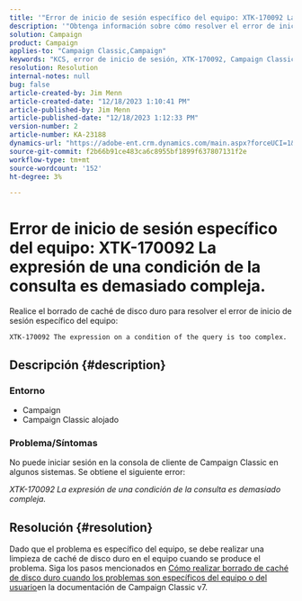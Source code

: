 ```yaml
---
title: '"Error de inicio de sesión específico del equipo: XTK-170092 La expresión de una condición de la consulta es demasiado compleja".'
description: '"Obtenga información sobre cómo resolver el error de inicio de sesión en la consola de cliente del Campaign Classic específico del equipo".'
solution: Campaign
product: Campaign
applies-to: "Campaign Classic,Campaign"
keywords: "KCS, error de inicio de sesión, XTK-170092, Campaign Classic, caché de disco duro borrar"
resolution: Resolution
internal-notes: null
bug: false
article-created-by: Jim Menn
article-created-date: "12/18/2023 1:10:41 PM"
article-published-by: Jim Menn
article-published-date: "12/18/2023 1:12:33 PM"
version-number: 2
article-number: KA-23188
dynamics-url: "https://adobe-ent.crm.dynamics.com/main.aspx?forceUCI=1&pagetype=entityrecord&etn=knowledgearticle&id=b1a668d2-a69d-ee11-be37-6045bd006268"
source-git-commit: f2b66b91ce483ca6c8955bf1899f637807131f2e
workflow-type: tm+mt
source-wordcount: '152'
ht-degree: 3%

---
```


# Error de inicio de sesión específico del equipo: XTK-170092 La expresión de una condición de la consulta es demasiado compleja.


Realice el borrado de caché de disco duro para resolver el error de inicio de sesión específico del equipo:




```
XTK-170092 The expression on a condition of the query is too complex.
```




## Descripción {#description}


### <b>Entorno</b>

- Campaign
- Campaign Classic alojado




### <b>Problema/Síntomas</b>

No puede iniciar sesión en la consola de cliente de Campaign Classic en algunos sistemas. Se obtiene el siguiente error:

*XTK-170092 La expresión de una condición de la consulta es demasiado compleja.*


## Resolución {#resolution}


Dado que el problema es específico del equipo, se debe realizar una limpieza de caché de disco duro en el equipo cuando se produce el problema. Siga los pasos mencionados en [Cómo realizar borrado de caché de disco duro cuando los problemas son específicos del equipo o del usuario](https://experienceleague.adobe.com/docs/campaign-classic/using/getting-started/starting-with-adobe-campaign/faq/faq-campaign-config.html#perform-hard-cache-clear)en la documentación de Campaign Classic v7.
